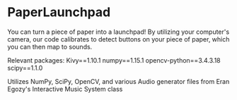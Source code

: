 # PaperLaunchpad
You can turn a piece of paper into a launchpad! By utilizing your computer's camera, our code calibrates to detect buttons on your piece of paper, which you can then map to sounds.

Relevant packages:
Kivy==1.10.1
numpy==1.15.1
opencv-python==3.4.3.18
scipy==1.1.0

Utilizes NumPy, SciPy, OpenCV, and various Audio generator files from Eran Egozy's Interactive Music System class
